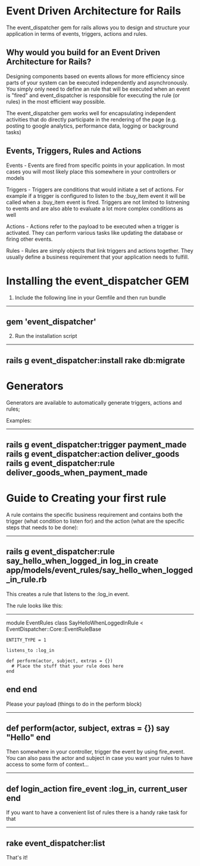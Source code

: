 Event Driven Architecture for Rails
===================================

The event_dispatcher gem for rails allows you to design and structure your application in terms of events, triggers,
actions and rules.

Why would you build for an Event Driven Architecture for Rails?
-----------------------------------------------------

Designing components based on events allows for more efficiency since parts of your system can be executed independently
and asynchronously. You simply only need to define an rule that will be executed when an event is "fired" and
event_dispatcher is responsible for executing the rule (or rules) in the most efficient way possible.

The event_dispatcher gem works well for encapsulating independent activities that do directly participate in the rendering
of the page (e.g. posting to google analytics, performance data, logging or background tasks)

Events, Triggers, Rules and Actions
-----------------------------------

Events - Events are fired from specific points in your application. In most cases you will most likely place this
  somewhere in your controllers or models

Triggers - Triggers are conditions that would initiate a set of actions. For example if a trigger is configured to
  listen to the :buy_item event it will be called when a :buy_item event is fired. Triggers are not limited to listnening
  to events and are also able to evaluate a lot more complex conditions as well

Actions - Actions refer to the payload to be executed when a trigger is activated. They can perform various tasks like
  updating the database or firing other events.

Rules - Rules are simply objects that link triggers and actions together. They usually define a business requirement that
  your application needs to fulfill.

Installing the event_dispatcher GEM
===================================

1. Include the following line in your Gemfile and then run bundle

--------------------------------------------------------------------------------
gem 'event_dispatcher'
--------------------------------------------------------------------------------

2. Run the installation script

--------------------------------------------------------------------------------
rails g event_dispatcher:install
rake db:migrate
--------------------------------------------------------------------------------

Generators
===============

Generators are available to automatically generate triggers, actions and rules;

Examples:

--------------------------------------------------------------------------------
rails g event_dispatcher:trigger payment_made
rails g event_dispatcher:action deliver_goods
rails g event_dispatcher:rule deliver_goods_when_payment_made
--------------------------------------------------------------------------------

Guide to Creating your first rule
=================================

A rule contains the specific business requirement and contains both the trigger (what condition to listen for) and
the action (what are the specific steps that needs to be done):

-------------------------------------------------------------------------------------
 rails g event_dispatcher:rule say_hello_when_logged_in log_in
   create  app/models/event_rules/say_hello_when_logged_in_rule.rb
-------------------------------------------------------------------------------------

This creates a rule that listens to the :log_in event.

The rule looks like this:

--------------------------------------------------------------------------------------
module EventRules
  class SayHelloWhenLoggedInRule < EventDispatcher::Core::EventRuleBase

    ENTITY_TYPE = 1

    listens_to :log_in

    def perform(actor, subject, extras = {})
      # Place the stuff that your rule does here
    end

  end
end
----------------------------------------------------------------------------------------


Please your payload (things to do in the perform block)

----------------------------------------------------------------------------------------
def perform(actor, subject, extras = {})
   say "Hello"
end
----------------------------------------------------------------------------------------

Then somewhere in your controller, trigger the event by using fire_event. You can also pass
the actor and subject in case you want your rules to have access to some form of context...

----------------------------------------------------------------------------------------
def login_action
  fire_event :log_in, current_user
end
----------------------------------------------------------------------------------------

If you want to have a convenient list of rules there is a handy rake task for that

----------------------------------------------------------------------------------------
rake event_dispatcher:list
----------------------------------------------------------------------------------------

That's it!
